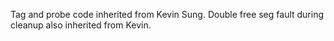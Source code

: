 Tag and probe code inherited from Kevin Sung.  Double free seg fault during cleanup also inherited from Kevin.
